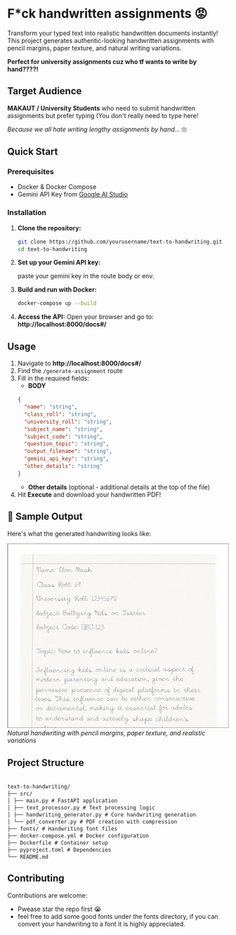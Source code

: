 # F\*ck handwritten assignments 😡

Transform your typed text into realistic handwritten documents instantly! This project generates authentic-looking handwritten assignments with pencil margins, paper texture, and natural writing variations.

**Perfect for university assignments cuz who tf wants to write by hand????!**

## Target Audience

**MAKAUT / University Students** who need to submit handwritten assignments but prefer typing (You don't really need to type here!

_Because we all hate writing lengthy assignments by hand..._ 🙄

## Quick Start

### Prerequisites

- Docker & Docker Compose
- Gemini API Key from [Google AI Studio](https://aistudio.google.com/app/apikey)

### Installation

1. **Clone the repository:**

   ```bash
   git clone https://github.com/yourusername/text-to-handwriting.git
   cd text-to-handwriting
   ```

2. **Set up your Gemini API key:**

   paste your gemini key in the route body or env.

3. **Build and run with Docker:**

   ```bash
   docker-compose up --build
   ```

4. **Access the API:**
   Open your browser and go to: **http://localhost:8000/docs#/**

## Usage

1. Navigate to **http://localhost:8000/docs#/**
2. Find the `/generate-assignment` route
3. Fill in the required fields:
   - **BODY**
   ```json
   {
     "name": "string",
     "class_roll": "string",
     "university_roll": "string",
     "subject_name": "string",
     "subject_code": "string",
     "question_topic": "string",
     "output_filename": "string",
     "gemini_api_key": "string",
     "other_details": "string"
   }
   ```
   - **Other details** (optional - additional details at the top of the file)
4. Hit **Execute** and download your handwritten PDF!

## 📸 Sample Output

Here's what the generated handwriting looks like:

![Handwriting Sample](demo.png)
_Natural handwriting with pencil margins, paper texture, and realistic variations_

## Project Structure

```

text-to-handwriting/
├── src/
│ ├── main.py # FastAPI application
│ ├── text_processor.py # Text processing logic
│ ├── handwriting_generator.py # Core handwriting generation
│ └── pdf_converter.py # PDF creation with compression
├── fonts/ # Handwriting font files
├── docker-compose.yml # Docker configuration
├── Dockerfile # Container setup
├── pyproject.toml # Dependencies
└── README.md

```

## Contributing

Contributions are welcome:

- Pwease star the repo first 😭
- feel free to add some good fonts under the fonts directory, if you can convert your handwriting to a font it is highly appreciated.
